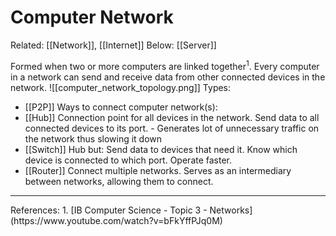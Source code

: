 # Computer Network
Related: [[Network]], [[Internet]]
Below: [[Server]]

Formed when two or more computers are linked together$^1$.
Every computer in a network can send and receive data from other connected devices in the network.
![[computer_network_topology.png]]
Types: 
- [[P2P]]
Ways to connect computer network(s):
- [[Hub]]
	Connection point for all devices in the network.
	Send data to all connected devices to its port.
	\- Generates lot of unnecessary traffic on the network thus slowing it down
- [[Switch]]
	Hub but:
		Send data to devices that need it.
		Know which device is connected to which port.
		Operate faster.
- [[Router]]
	Connect multiple networks.
	Serves as an intermediary between networks, allowing them to connect.

<hr>
References:
1. [IB Computer Science - Topic 3 - Networks](https://www.youtube.com/watch?v=bFkYffPJq0M)